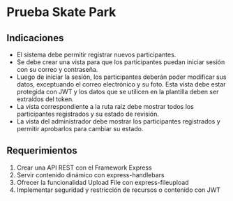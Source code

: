 # Prueba Skate Park

## Indicaciones

- El sistema debe permitir registrar nuevos participantes.
- Se debe crear una vista para que los participantes puedan iniciar sesión con su
  correo y contraseña.
- Luego de iniciar la sesión, los participantes deberán poder modificar sus datos,
  exceptuando el correo electrónico y su foto. Esta vista debe estar protegida con JWT
  y los datos que se utilicen en la plantilla deben ser extraídos del token.
- La vista correspondiente a la ruta raíz debe mostrar todos los participantes
  registrados y su estado de revisión.
- La vista del administrador debe mostrar los participantes registrados y permitir
  aprobarlos para cambiar su estado.

## Requerimientos

1. Crear una API REST con el Framework Express
2. Servir contenido dinámico con express-handlebars
3. Ofrecer la funcionalidad Upload File con express-fileupload
4. Implementar seguridad y restricción de recursos o contenido con JWT
